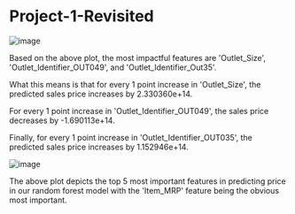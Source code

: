 # Project-1-Revisited
![image](https://github.com/BenjaminEngel919/Project-1-Revisited/assets/126991382/f299eaa5-f831-48bc-b683-7cc022e98139)

Based on the above plot, the most impactful features are 'Outlet_Size', 'Outlet_Identifier_OUT049', and 'Outlet_Identifier_Out35'.

What this means is that for every 1 point increase in 'Outlet_Size', the predicted sales price increases by 2.330360e+14.

For every 1 point increase in 'Outlet_Identifier_OUT049', the sales price decreases by -1.690113e+14.

Finally, for every 1 point increase in 'Outlet_Identifier_OUT035', the predicted sales price increases by 1.152946e+14.

![image](https://github.com/BenjaminEngel919/Project-1-Revisited/assets/126991382/60d21efd-3bac-4d64-8420-857c26857184)

The above plot depicts the top 5 most important features in predicting price in our random forest model with the 'Item_MRP' feature being the obvious most important.
